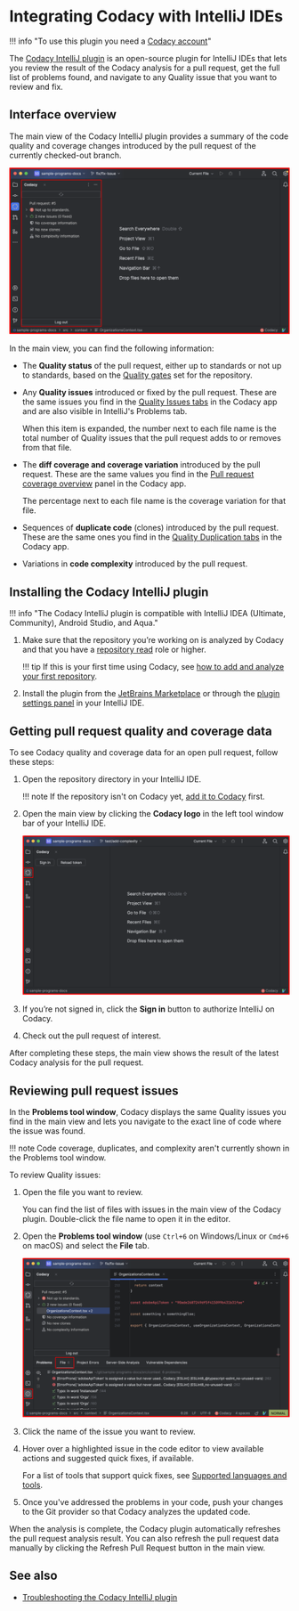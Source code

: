 # Integrating Codacy with IntelliJ IDEs

<!-- TODO ALA-872
- review entire page for accuracy
-->

!!! info "To use this plugin you need a [Codacy account](https://www.codacy.com/signup-codacy)"

The [Codacy IntelliJ plugin](https://github.com/codacy/codacy-intellij-extension) is an open-source plugin for IntelliJ IDEs that lets you review the result of the Codacy analysis for a pull request, get the full list of problems found, and navigate to any Quality issue that you want to review and fix.

## Interface overview

The main view of the Codacy IntelliJ plugin provides a summary of the code quality and coverage changes introduced by the pull request of the currently checked-out branch.

![Main view](./images/codacy-intellij-plugin-main-view.png)<!-- TODO ALA-872 screenshot -->

In the main view, you can find the following information:

-   The **Quality status** of the pull request, either up to standards or not up to standards, based on the [Quality gates](../repositories-configure/adjusting-quality-gates.md) set for the repository.

-   Any **Quality issues** introduced or fixed by the pull request. These are the same issues you find in the [Quality Issues tabs](../repositories/pull-requests.md#issues-tabs) in the Codacy app and are also visible in IntelliJ's Problems tab.

    When this item is expanded, the number next to each file name is the total number of Quality issues that the pull request adds to or removes from that file.<!-- TODO ALA-872 confirm "removes" is correct -->

-   The **diff coverage and coverage variation** introduced by the pull request. These are the same values you find in the [Pull request coverage overview](../repositories-coverage/pull-requests.md#coverage-overview) panel in the Codacy app.<!-- TODO ALA-872 confirm once bug fixed by developer -->

    The percentage next to each file name is the coverage variation for that file.

-   Sequences of **duplicate code** (clones) introduced by the pull request. These are the same ones you find in the [Quality Duplication tabs](../repositories/pull-requests.md#duplication-tabs) in the Codacy app.

-   Variations in **code complexity** introduced by the pull request.<!-- WIP review -->

## Installing the Codacy IntelliJ plugin

!!! info "The Codacy IntelliJ plugin is compatible with IntelliJ IDEA (Ultimate, Community), Android Studio, and Aqua."

1.  Make sure that the repository you’re working on is analyzed by Codacy and that you have a [repository read](../organizations/roles-and-permissions-for-organizations.md) role or higher.

    !!! tip
        If this is your first time using Codacy, see [how to add and analyze your first repository](./codacy-quickstart.md#adding-your-first-repository).

1.  Install the plugin from the [JetBrains Marketplace](https://plugins.jetbrains.com/plugin/23924-codacy) or through the [plugin settings panel](https://www.jetbrains.com/help/idea/managing-plugins.html) in your IntelliJ IDE.

## Getting pull request quality and coverage data

To see Codacy quality and coverage data for an open pull request, follow these steps:

1.  Open the repository directory in your IntelliJ IDE.

    !!! note
        If the repository isn't on Codacy yet, [add it to Codacy](../organizations/managing-repositories.md#adding-a-repository) first.

1.  Open the main view by clicking the **Codacy logo** in the left tool window bar of your IntelliJ IDE.

    ![Codacy main view](./images/codacy-intellij-plugin-sign-in.png)<!-- TODO ALA-872 screenshot -->

1.  If you’re not signed in, click the **Sign in** button to authorize IntelliJ on Codacy.

1.  Check out the pull request of interest.

After completing these steps, the main view shows the result of the latest Codacy analysis for the pull request.

## Reviewing pull request issues

In the **Problems tool window**, Codacy displays the same Quality issues you find in the main view and lets you navigate to the exact line of code where the issue was found.

!!! note
    Code coverage, duplicates, and complexity aren't currently shown in the Problems tool window.<!-- TODO ALA-872 confirm -->

To review Quality issues:

1.  Open the file you want to review.

    You can find the list of files with issues in the main view of the Codacy plugin. Double-click the file name to open it in the editor.

1.  Open the **Problems tool window** (use `Ctrl+6` on Windows/Linux or `Cmd+6` on macOS) and select the **File** tab.

    ![Navigate to a specific issue from the Problems tab](./images/codacy-intellij-plugin-problems-tab.png)<!-- TODO ALA-872 screenshot -->

1.  Click the name of the issue you want to review.

1.  Hover over a highlighted issue in the code editor to view available actions and suggested quick fixes, if available.

    For a list of tools that support quick fixes, see [Supported languages and tools](./supported-languages-and-tools.md#supported-languages-and-tools).

1.  Once you've addressed the problems in your code, push your changes to the Git provider so that Codacy analyzes the updated code.

When the analysis is complete, the Codacy plugin automatically refreshes the pull request analysis result. You can also refresh the pull request data manually by clicking the Refresh Pull Request button in the main view.

## See also

-   [Troubleshooting the Codacy IntelliJ plugin](https://github.com/codacy/codacy-vscode-extension#troubleshooting)
